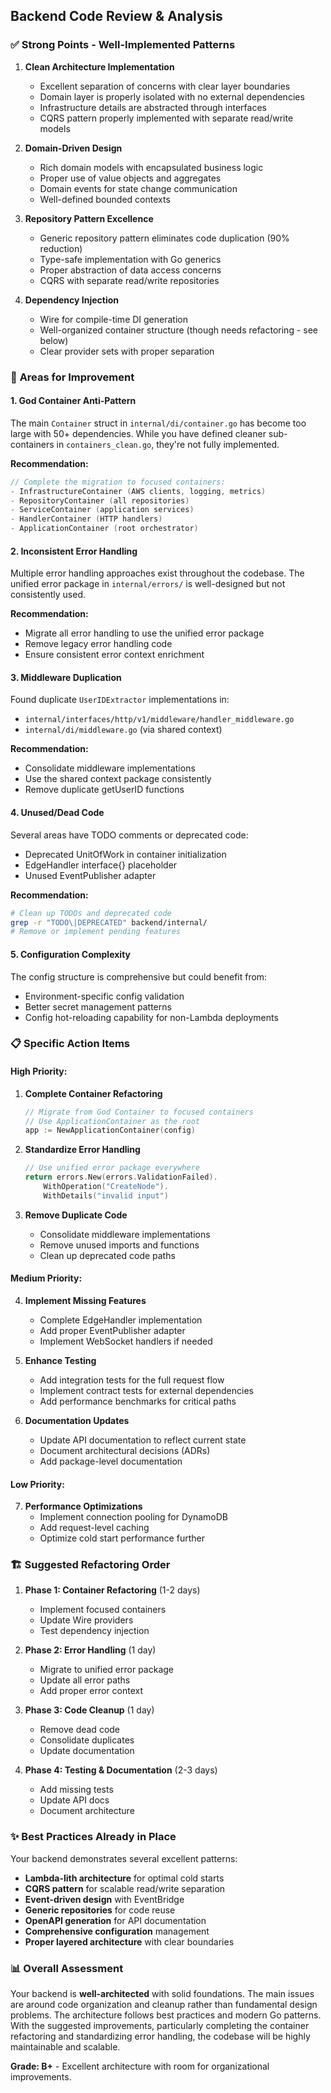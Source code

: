 ## Backend Code Review & Analysis

### ✅ **Strong Points - Well-Implemented Patterns**

1. **Clean Architecture Implementation**
   - Excellent separation of concerns with clear layer boundaries
   - Domain layer is properly isolated with no external dependencies
   - Infrastructure details are abstracted through interfaces
   - CQRS pattern properly implemented with separate read/write models

2. **Domain-Driven Design**
   - Rich domain models with encapsulated business logic
   - Proper use of value objects and aggregates
   - Domain events for state change communication
   - Well-defined bounded contexts

3. **Repository Pattern Excellence**
   - Generic repository pattern eliminates code duplication (90% reduction)
   - Type-safe implementation with Go generics
   - Proper abstraction of data access concerns
   - CQRS with separate read/write repositories

4. **Dependency Injection**
   - Wire for compile-time DI generation
   - Well-organized container structure (though needs refactoring - see below)
   - Clear provider sets with proper separation

### 🔧 **Areas for Improvement**

#### 1. **God Container Anti-Pattern**
The main `Container` struct in `internal/di/container.go` has become too large with 50+ dependencies. While you have defined cleaner sub-containers in `containers_clean.go`, they're not fully implemented.

**Recommendation:**
```go
// Complete the migration to focused containers:
- InfrastructureContainer (AWS clients, logging, metrics)
- RepositoryContainer (all repositories)
- ServiceContainer (application services)
- HandlerContainer (HTTP handlers)
- ApplicationContainer (root orchestrator)
```

#### 2. **Inconsistent Error Handling**
Multiple error handling approaches exist throughout the codebase. The unified error package in `internal/errors/` is well-designed but not consistently used.

**Recommendation:**
- Migrate all error handling to use the unified error package
- Remove legacy error handling code
- Ensure consistent error context enrichment

#### 3. **Middleware Duplication**
Found duplicate `UserIDExtractor` implementations in:
- `internal/interfaces/http/v1/middleware/handler_middleware.go`
- `internal/di/middleware.go` (via shared context)

**Recommendation:**
- Consolidate middleware implementations
- Use the shared context package consistently
- Remove duplicate getUserID functions

#### 4. **Unused/Dead Code**
Several areas have TODO comments or deprecated code:
- Deprecated UnitOfWork in container initialization
- EdgeHandler interface{} placeholder
- Unused EventPublisher adapter

**Recommendation:**
```bash
# Clean up TODOs and deprecated code
grep -r "TODO\|DEPRECATED" backend/internal/
# Remove or implement pending features
```

#### 5. **Configuration Complexity**
The config structure is comprehensive but could benefit from:
- Environment-specific config validation
- Better secret management patterns
- Config hot-reloading capability for non-Lambda deployments

### 📋 **Specific Action Items**

#### High Priority:
1. **Complete Container Refactoring**
   ```go
   // Migrate from God Container to focused containers
   // Use ApplicationContainer as the root
   app := NewApplicationContainer(config)
   ```

2. **Standardize Error Handling**
   ```go
   // Use unified error package everywhere
   return errors.New(errors.ValidationFailed).
       WithOperation("CreateNode").
       WithDetails("invalid input")
   ```

3. **Remove Duplicate Code**
   - Consolidate middleware implementations
   - Remove unused imports and functions
   - Clean up deprecated code paths

#### Medium Priority:
4. **Implement Missing Features**
   - Complete EdgeHandler implementation
   - Add proper EventPublisher adapter
   - Implement WebSocket handlers if needed

5. **Enhance Testing**
   - Add integration tests for the full request flow
   - Implement contract tests for external dependencies
   - Add performance benchmarks for critical paths

6. **Documentation Updates**
   - Update API documentation to reflect current state
   - Document architectural decisions (ADRs)
   - Add package-level documentation

#### Low Priority:
7. **Performance Optimizations**
   - Implement connection pooling for DynamoDB
   - Add request-level caching
   - Optimize cold start performance further

### 🏗️ **Suggested Refactoring Order**

1. **Phase 1: Container Refactoring** (1-2 days)
   - Implement focused containers
   - Update Wire providers
   - Test dependency injection

2. **Phase 2: Error Handling** (1 day)
   - Migrate to unified error package
   - Update all error paths
   - Add proper error context

3. **Phase 3: Code Cleanup** (1 day)
   - Remove dead code
   - Consolidate duplicates
   - Update documentation

4. **Phase 4: Testing & Documentation** (2-3 days)
   - Add missing tests
   - Update API docs
   - Document architecture

### ✨ **Best Practices Already in Place**

Your backend demonstrates several excellent patterns:
- **Lambda-lith architecture** for optimal cold starts
- **CQRS pattern** for scalable read/write separation
- **Event-driven design** with EventBridge
- **Generic repositories** for code reuse
- **OpenAPI generation** for API documentation
- **Comprehensive configuration** management
- **Proper layered architecture** with clear boundaries

### 📊 **Overall Assessment**

Your backend is **well-architected** with solid foundations. The main issues are around code organization and cleanup rather than fundamental design problems. The architecture follows best practices and modern Go patterns. With the suggested improvements, particularly completing the container refactoring and standardizing error handling, the codebase will be highly maintainable and scalable.

**Grade: B+** - Excellent architecture with room for organizational improvements.